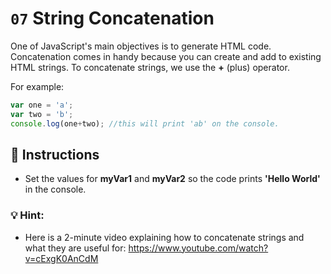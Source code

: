 # `07` String Concatenation

One of JavaScript's main objectives is to generate HTML code. 
Concatenation comes in handy because you can create and add to existing HTML strings. To concatenate strings, we use the **+** (plus) operator. 

For example:

```js
var one = 'a';
var two = 'b';
console.log(one+two); //this will print 'ab' on the console.
```

## :pencil: Instructions
* Set the values for **myVar1** and **myVar2** so the code prints **'Hello World'** in the console.

### 💡 Hint:
* Here is a 2-minute video explaining how to concatenate strings and what they are useful for:
https://www.youtube.com/watch?v=cExgK0AnCdM